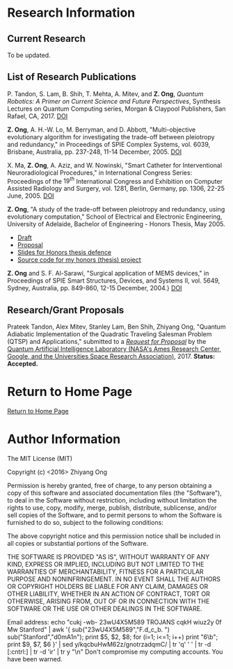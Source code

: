 #	Research Information

##	Current Research

To be updated. 

##	List of Research Publications



P. Tandon, S. Lam, B. Shih, T. Mehta, A. Mitev, and **Z. Ong**, *Quantum Robotics: A Primer on Current Science and Future Perspectives*, Synthesis Lectures on Quantum Computing series, Morgan & Claypool Publishers, San Rafael, CA, 2017. [DOI](https://dx.doi.org/10.2200/S00746ED1V01Y201612QMC010)



**Z. Ong**, A. H.-W. Lo, M. Berryman, and D. Abbott, "Multi-objective evolutionary algorithm for investigating the trade-off between pleiotropy and redundancy," in Proceedings of SPIE Complex Systems, vol. 6039, Brisbane, Australia, pp. 237-248, 11-14 December, 2005. [DOI](http://dx.doi.org/10.1117/12.638406)


X. Ma, **Z. Ong**, A. Aziz, and W. Nowinski, "Smart Catheter for Interventional Neuroradiological Procedures," in International Congress Series: Proceedings of the $19^{th}$ International Congress and Exhibition on Computer Assisted Radiology and Surgery, vol. 1281, Berlin, Germany, pp. 1306, 22-25 June, 2005. [DOI](http://dx.doi.org/10.1016/j.ics.2005.03.281)


**Z. Ong**, "A study of the trade-off between pleiotropy and redundancy, using evolutionary computation," School of Electrical and Electronic Engineering, University of Adelaide, Bachelor of Engineering - Honors Thesis, May 2005.
+ [Draft](./uni-adelaide/zhiyangThesis.pdf)
+ [Proposal](./uni-adelaide/proposal_final.pdf)
+ [Slides for Honors thesis defence](./uni-adelaide/fyp_seminar_v0.6.ppt)
+ [Source code for my honors (thesis) project](https://github.com/eda-ricercatore/NetSim)


**Z. Ong** and S. F. Al-Sarawi, "Surgical application of MEMS devices," in Proceedings of SPIE Smart Structures, Devices, and Systems II, vol. 5649, Sydney, Australia, pp. 849-860, 12-15 December, 2004.} [DOI](http://dx.doi.org/10.1117/12.609912)




##	Research/Grant Proposals

Prateek Tandon, Alex Mitev, Stanley Lam, Ben Shih, Zhiyang Ong, "Quantum
	Adiabatic Implementation of the Quadratic Traveling Salesman Problem
	(QTSP) and Applications," submitted to a [*Request for Proposal*](http://www.usra.edu/quantum/rfp/QuAIL_RFP_Cycle3.pdf)
	by the [Quantum Artificial Intelligence Laboratory (NASA's Ames Research Center, Google, and the Universities Space Research Association)](http://www.usra.edu/quantum/rfp/), 2017. **Status: Accepted.** 























#	Return to Home Page

[Return to Home Page](../README.md)

#	Author Information

The MIT License (MIT)

Copyright (c) <2016> Zhiyang Ong

Permission is hereby granted, free of charge, to any person obtaining a copy of this software and associated documentation files (the "Software"), to deal in the Software without restriction, including without limitation the rights to use, copy, modify, merge, publish, distribute, sublicense, and/or sell copies of the Software, and to permit persons to whom the Software is furnished to do so, subject to the following conditions:

The above copyright notice and this permission notice shall be included in all copies or substantial portions of the Software.

THE SOFTWARE IS PROVIDED "AS IS", WITHOUT WARRANTY OF ANY KIND, EXPRESS OR IMPLIED, INCLUDING BUT NOT LIMITED TO THE WARRANTIES OF MERCHANTABILITY, FITNESS FOR A PARTICULAR PURPOSE AND NONINFRINGEMENT. IN NO EVENT SHALL THE AUTHORS OR COPYRIGHT HOLDERS BE LIABLE FOR ANY CLAIM, DAMAGES OR OTHER LIABILITY, WHETHER IN AN ACTION OF CONTRACT, TORT OR OTHERWISE, ARISING FROM, OUT OF OR IN CONNECTION WITH THE SOFTWARE OR THE USE OR OTHER DEALINGS IN THE SOFTWARE.

Email address: echo "cukj -wb- 23wU4X5M589 TROJANS cqkH wiuz2y 0f Mw Stanford" | awk '{ sub("23wU4X5M589","F.d_c_b. ") sub("Stanford","d0mA1n"); print $5, $2, $8; for (i=1; i<=1; i++) print "6\b"; print $9, $7, $6 }' | sed y/kqcbuHwM62z/gnotrzadqmC/ | tr 'q' ' ' | tr -d [:cntrl:] | tr -d 'ir' | tr y "\n"		Don't compromise my computing accounts. You have been warned.

